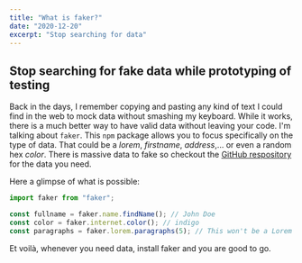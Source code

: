 ```yaml
---
title: "What is faker?"
date: "2020-12-20"
excerpt: "Stop searching for data"
---
```


## Stop searching for fake data while prototyping of testing

Back in the days, I remember copying and pasting any kind of text I could find in the web to mock data without smashing my keyboard. While it works, there is a much better way to have valid data without leaving your code. I'm talking about `faker`. This `npm` package allows you to focus specifically on the type of data. That could be a _lorem_, _firstname_, _address_,... or even a random hex _color_. There is massive data to fake so checkout the [GitHub respository](https://github.com/Marak/Faker.js) for the data you need.

Here a glimpse of what is possible:

```ts
import faker from "faker";

const fullname = faker.name.findName(); // John Doe
const color = faker.internet.color(); // indigo
const paragraphs = faker.lorem.paragraphs(5); // This won't be a Lorem ipsum but 5 real paragraphs...
```

Et voilà, whenever you need data, install faker and you are good to go.

